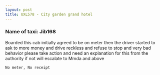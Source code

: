 ```yaml
---
layout: post
title: UXL578 - City garden grand hotel
---
```


### Name of taxi: Jib168

Boarded this cab initially agreed to be on meter then the driver started to ask to more money and drive reckless and refuse to stop and very bad behavior please take action and need an explanation for this from the authority if not will escalate to Mmda and above 

```No meter, No receipt```
